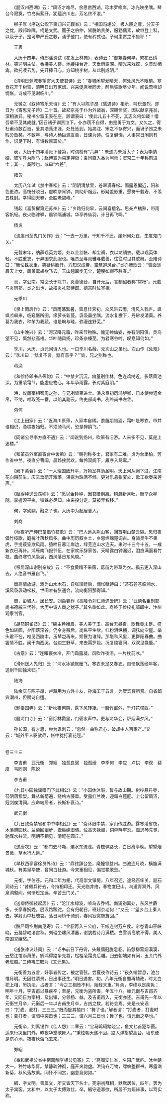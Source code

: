 <!-- { "loadSidebar": true } -->
　　《题汉州西湖》云：“凤沼才难尽，余思凿西湖。珍木罗修岸，冰光映坐隅。琴台今寂寞，竹岛尚萦纡。犹蕴济川志，芳名终不渝。”

　　柳子厚《序送公贶下第归兴元觐省》云：“相国冯翊公，极人臣之尊，分天子之忧，殿邦坤隅，柄是文武。而子之伯仲，皆脱略贵美，服勤儒素，故继登上科，以及于子。是可举严氏之教，诵乎他门，使有矜式也。子何患贾之不售耶！”

　　王表

　　大历十四年，侍郎潘炎试《花发上林苑》，表诗云：“御苑春何早，繁花已绣林。笑迎明主仗，香拂美人簮。地接楼台近，天垂雨露深。晴光来戏蝶，夕景动栖禽。欲托凌云势，先开捧日心。方知桃李树，从此别成阴。”

　　《清明日登城春望寄大夫使君诗》云：“春城闲望爱晴天，何处风光不眼前。寒食花开千树雪，清明日出万家烟。兴来促席唯同舍，醉后狂歌尽少年。闻说莺啼却惆怅，诗成不见谢临川。”

　　元微之《叙诗寄乐天诗》云：“有人以陈子昂《感遇诗》相示，吟玩激烈，即日为《寄思元子诗》二十首。故郑京兆于仆为外诸翁，深赐怜奖，因以献京兆翁，深相骇异。秘书少监王表在座，顾谓表曰：‘使此儿五十不死，其志义何如哉！惜吾辈不见其成就。’因召诸子训责泣下。仆亦窃不自得，由是勇于为文。又久之，得杜甫诗数百首，爱其浩荡津涯，处处皆到，始病沈、宋之不存寄兴，而讶子昂之未暇旁备矣。不数年，与诗人杨巨源友善，日课为诗。性复僻懒，人事常日闲则有作，识足下时，有诗数百篇矣。”

　　表，大历十四年潘炎下登第，时谓榜有“六异”：朱遂为朱滔太子；表为李纳婿，彼军呼为附马；赵博宣为易定押衙；袁同直入番为阿师；窦常二十年称前进士；其一，奚陟也。或曰“六差”。

　　陆贽

　　太历八年试《禁中春松》云：“阴阴清禁里，苍翠满春松。雨露恩偏近，阳和色更浓。高枝分晓日，虚吹杂宵钟。岚助炉烟远，形疑盖影重。愿符千载寿，不羡五株封。幸得回天眷，全胜老碧峰。”

　　钱起《喜贽擢第还苏州》云：“乡路归何早，云间喜擅名。思亲卢橘熟，带雨客帆轻。夜火临津驿，晨钟隔浦城。华亭养仙羽，计日再飞鸣。”

　　杨炎

　　《流崖州至鬼门关作》云：“一去一万里，千知千不还。崖州何处在，生度鬼门关。”

　　元载末年，纳薛瑶英为姬，处以金丝帐、却尘褥，衣以龙绡衣。载以瑶英体轻，不胜重衣，于异国求此服也。唯贾至与炎雅与载善，往往时见其歌舞。至赠诗曰：“舞怯铢衣重，笑疑桃脸开。方知汉成帝，空筑避风台。”炎亦赠歌云：“雪面淡眉天上女，凤箫鸾翅欲飞去。玉山翘翠步无尘，楚腰如柳不胜春。”

　　炎，字公南。常衮长于除书，炎善德音，自开元后，言制诏者称“常杨”。元载与炎同郡，炎之出也，故擢炎礼部侍郎。德宗时位宰相。

　　元季川

　　《泉上雨后作》云：“风雨荡繁暑，雷息佳霁初。众风带云雨，清风入我庐。飒飒凉飙来，临窥惬所图。缘萝长新蔓，袅袅垂坐隅。流水复檐下，丹砂发清蕖。养葛为我衣，种芋为我蔬。谁是畹与畦，弥漫连野芜。”

　　《山中晚兴》云：“河汉降元霜，昨来节物殊。愧无神仙姿，亦有阴阳俱。灵鸟望不见，慨然悲高梧。华叶随风扬，珍条杂榛芜。为君寒谷吟，叹息知何如。”

　　季川，大历、贞元间诗人也。一曰季川名融，元次山之弟也。次山作《处规》云：“季川曰：‘兟复不言，兟有意乎？’”兟，兄之别称也。

　　蒋涣

　　《和徐侍郎书丛筱韵》云：“中禁夕沉沉，幽篁别作林。色连鸡树近，影落凤池深。为重凌霜节，能虚应物心。年年承雨露，长对紫庭阴。”

　　涣，仪凤宰相智周之孙，与兄冽皆第进士。涣永泰初历鸿胪卿，日本使尝遗金帛，不纳，唯取笺一番，以贻其副云。终吏部尚书。冽终尚书左丞。

　　包何

　　《江上田家》云：“近海川原薄，人家本自稀。黍苖期腊酒，霜叶是寒衣。市井谁相识，渔樵夜始归。不须骑马问，恐是狎鸥飞。”

　　《同诸公寻李方直不遇》云：“闻说到扬州，吹箫有旧游。人来多不见，莫是上迷楼。”

　　《和苖员外寓直寄台中舍弟》云：“朝列称多士，君家有二难。贞为台里柏，芳作省中兰。夜直分曹阔，晨趋接武欢。每怜双阙下，雁序入鸳鸾。”

　　《阙下芙蓉》云：“一人理国致升平，万物呈祥助圣明。天上河从阙下过，江南花向殿前生。庆云垂荫开难落，湛露为珠满不倾。更对乐悬张宴处，歌工欲奏采莲声。”

　　《赋得秤送云孺卿》云：“愿以金锤秤，因君赠别离。钩悬新月吐，衡举众星随。掌握须平执，锱铢必尽知。由来投分定，莫被弄权移。”

　　何，字幼嗣，融之子也。大历中为起居舍人。

　　刘商

　　《秋夜听严绅巴童倡竹枝歌》云：“巴人远从荆山客，回首荆山楚云隔。思归夜倡竹枝歌，庭槐叶落秋风多。曲中历历叙乡土，乡思绵绵楚词古。身骑吴牛不畏虎，手提蓑笠欺风雨。猿啼日暮江岸边，绿芜连山水连天。来时十三今十五，一成新衣已再补。鸿雁南飞报邻伍，在家欢乐辞家苦。天晴露白钟漏迟，泪痕满面看竹枝。曲终寒竹风袅袅，西风落日东风晓。”

　　《移居深山谢别亲故》云：“不食黄精不采薇，葛苖为带草为衣。孤云更入深山去，人绝音书雁自飞。”

　　商高情放游，戏为山水木石，自张璪贬后，惆怅赋诗曰：“苔石苍苍临涧水，溪风袅袅动松枝。世间唯有张通会，流向衡阳那得知。”

　　商，彭城人，居长安。刘禹锡作《高陵令刘仁师遗爱碑》云：“武德名臣刑部尚书德威三代孙，大历中诗人商之犹子。”其名重如此。商终于检校礼部郎中、汴州观察判官。

　　《胡笳铜雀妓》云：“魏主矜娥眉，美人美于玉。高台无昼夜，歌舞竟未足。盛色如转圜，夕阳落深谷。仍令身殁后，尚纵平生欲。红粉泪纵横，调弦向空屋。举头君不在，唯见西陵木。玉辇岂再来，娇鬟为谁绿。那堪秋风里，更舞阳春曲。曲罢情不胜，阑干向西哭。台边生野草，来去罥罗縠。况复陵寝间，双双见麋鹿。”

　　《古意》云：“连曙寝衣冷，开门霜露凝。风吹昨夜泪，一片枕前冰。”

　　《滑州送人先归》云：“河水冰销旅雁飞，寒衣未足又春衣。自怜飘荡经年客，送别千回独未归。”

　　陆海

　　陆余庆与陈子昂、卢藏用为方外十友，孙海工于五言，为贺宾客所赏。自省郎典潮州，但赋诗自适。

　　《题奉国寺》云：“新秋夜何爽，露下风转凄。一磬竹窗外，千灯花塔西。”

　　《题龙门寺》云：“窗灯林霭里，门磬水声中。更与龙华会，炉烟满夕风。”

　　孙长源，有才思，尝为讽刺云：“忽然一曲称君心，破却中人百家产。”又云：“城外平人驱欲尽，帐中犹打衮花毬。”  
　 
 
 
卷三十三

　　李吉甫　武元衡　郑絪　独孤良弼　独孤绶　李季何　李应　卢拱　李观　裴度　韦同则　陈蜕

　　李吉甫

　　《九日小园独谣赠门下武相公》云：“小园休沐暇，暂与故山期。树杪悬丹枣，苔阴落紫梨。舞丛新菊遍，绕格古藤垂。受露红兰晚，迎霜白薤肥。上公留凤沼，冠剑俟清祠。应命端居者，长惭补衮诗。”

　　武元衡

　　《九日致斋禁省和中书李相公》云：“斋沐限中禁，家山传胜游。露寒潘省夜，木落庾园秋。兰菊回幽步，壶觞绝旧俦。位高天禄阁，词异畔牢愁。孤思琴先觉，驰晖水共流。明朝不相见，清祀在圆丘。”

　　《送唐次》云：“都门去马嘶，灞水东流浅。青槐驿路长，白日离亭晚。望望烟景微，草木行人远。”

　　《早秋西亭宴徐员外诗》云：“鼎铉辞台坐，麾幢领益州。曲池连月晓，横笛满城秋。有美皇华使，曾同白社游。今来重相见，偏觉艳歌愁。”

　　元衡，字伯苍。元和二年为相，代高崇文镇蜀。八年召还，途经百牢关，题石洞诗云：“昔佩兵符去，今持相印还。天光临井络，春物度巴山。鸟道青冥外，风泉洞壑间。何惭班定远，辛苦玉门关。”

　　《送柳侍御裴起居》云：“沱江水绿波，喧鸟去乔柯。南浦别离处，东风兰麝多。长亭春婉娩，层汉路蹉跎。会有归朝日，班超奈老何！”又云：“望乡台上秦人去，学射山中杜魄哀。落日河桥千骑别，春风寂寞斾旌回。”

　　《酬严司空荆南见寄》云：“金貂再入三公府，玉帐连封万户侯。帘卷青山巫峡晓，云凝碧岫渚宫秋。刘琨坐啸风清塞，谢脁裁诗月满楼。白雪调高歌不得，美人南国翠娥愁。”

　　《送张谏议赴阙》云：“诏书前日下丹霄，头戴儒冠脱皂貂。笛怨柳营烟漠漠，云愁江馆雨萧萧。鹓鸿得路争先翥，松桂凌霜贵后雕。归去朝端如有问，玉关门外老班超。”三诗韦庄取为《又元集》。

　　元衡善为五言，好事者传之，被之管弦。尝夏夜作诗云：“夜久喧暂息，池台惟月明。无因驻清景，日出事还生。”明日遇害。初，八年元衡自蜀再辅政，时太白犯上相，历执法，占者言：“今之三相皆不利，始轻末重。”月余，李绛以足疾免；明年十月，李吉甫以暴疾卒；至是，元衡为盗所害，年五十八。始元衡与吉甫齐年，又同日为宰相，及出镇，分领杨、益。及吉甫再入，元衡亦还。吉甫先一年以元衡生月卒，元衡后一年以吉甫生月卒，吉凶之数，若符会焉。先是长安谣曰：“打麦、麦打、三三三。”既而旋其袖曰：“舞了也。”解者谓：“打麦者，打麦时也；麦打者，谓暗中突击也；三三三，谓六月三日也；舞了也，谓元衡之卒也。”

　　元衡卒，刘禹锡作《佳人怨》二章云：“宝马鸣珂踏晓尘，鱼文匕首犯华茵。适来行哭里门外，昨夜华堂歌舞人。”“秉烛朝天遂不回，路人弹指望高台。墙东便是伤心地，夜夜秋萤飞去来。”

　　郑絪

　　《奉和武相公省中宿斋酬李相公见寄》云：“高阁安仁省，名园广武庐。沐兰朝太一，种竹咏华胥。禁静疏钟彻，庭开爽韵虚。洪钧齐万物，缥帙整群书。寒露滋新菊，秋风落故蕖。同怀不同赏，幽意竟何如。”

　　絪，字文明。善属文，所交皆天下名士。宪宗初拜相，默默居位，四年，罢为太子宾客。太和中，以太子太傅致仕，卒。絪守道寡欲，所居不为烜赫事，以笃实称。

